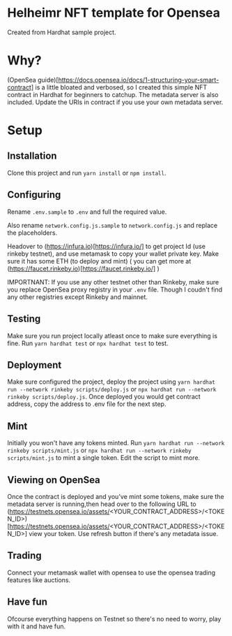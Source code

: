 # Helheimr NFT template for Opensea
Created from Hardhat sample project.

# Why?
(OpenSea guide)[https://docs.opensea.io/docs/1-structuring-your-smart-contract] is a little bloated and verbosed, so I created this simple NFT contract in Hardhat for beginners to catchup. The metadata server is also included. Update the URIs in contract if you use your own metadata server.

# Setup

## Installation
Clone this project and run `yarn install` or `npm install`. 

## Configuring
Rename `.env.sample` to `.env` and full the required value.

Also rename `network.config.js.sample` to `network.config.js` and replace the placeholders. 

Headover to (https://infura.io)[https://infura.io/] to get project Id (use rinkeby testnet), and use metamask to copy your wallet private key. Make sure it has some ETH (to deploy and mint) ( you can get more at (https://faucet.rinkeby.io)[https://faucet.rinkeby.io/] )

IMPORTNANT: If you use any other testnet other than Rinkeby, make sure you replace OpenSea proxy registry in your `.env` file. Though I coudn't find any other registries except Rinkeby and mainnet.

## Testing
Make sure you run project locally atleast once to make sure everything is fine.
Run `yarn hardhat test` or `npx hardhat test` to test.

## Deployment
Make sure configured the project, deploy the project using `yarn hardhat run --network rinkeby scripts/deploy.js` or `npx hardhat run --network rinkeby scripts/deploy.js`. Once deployed you would get contract address, copy the address to .env file for the next step.

## Mint
Initially you won't have any tokens minted. Run `yarn hardhat run --network rinkeby scripts/mint.js` or `npx hardhat run --network rinkeby scripts/mint.js` to mint a single token. Edit the script to mint more.

## Viewing on OpenSea
Once the contract is deployed and you've mint some tokens, make sure the metadata server is running,then head over to the following URL to 
(https://testnets.opensea.io/assets/<YOUR_CONTRACT_ADDRESS>/<TOKEN_ID>)[https://testnets.opensea.io/assets/<YOUR_CONTRACT_ADDRESS>/<TOKEN_ID>] view your token. Use refresh button if there's any metadata issue.

## Trading
Connect your metamask wallet with opensea to use the opensea trading features like auctions. 

## Have fun
Ofcourse everything happens on Testnet so there's no need to worry, play with it and have fun.